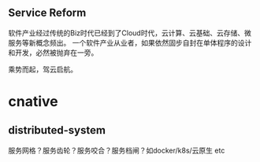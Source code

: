 Service Reform
----
软件产业经过传统的Biz时代已经到了Cloud时代，云计算、云基础、云存储、微服务等新概念频出。
一个软件产业从业者，如果依然固步自封在单体程序的设计和开发，必然被抛弃在一旁。

乘势而起，驾云启航。



# cnative

## distributed-system
服务网格？服务齿轮？服务咬合？服务档闸？如docker/k8s/云原生 etc
